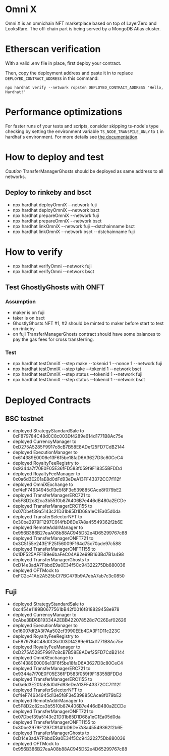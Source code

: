# Omni X

Omni X is an omnichain NFT marketplace based on top of LayerZero and LooksRare. The off-chain part is being served by a MongoDB Atlas cluster.

# Etherscan verification

With a valid .env file in place, first deploy your contract.

Then, copy the deployment address and paste it in to replace `DEPLOYED_CONTRACT_ADDRESS` in this command:

```shell
npx hardhat verify --network ropsten DEPLOYED_CONTRACT_ADDRESS "Hello, Hardhat!"
```

# Performance optimizations

For faster runs of your tests and scripts, consider skipping ts-node's type checking by setting the environment variable `TS_NODE_TRANSPILE_ONLY` to `1` in hardhat's environment. For more details see [the documentation](https://hardhat.org/guides/typescript.html#performance-optimizations).

# How to deploy and test
 *Caution* 
 TransferManagerGhosts should be deployed as same address to all networks.
## Deploy to rinkeby and bsct
- npx hardhat deployOmniX --network fuji
- npx hardhat deployOmniX --network bsct
- npx hardhat prepareOmniX --network fuji
- npx hardhat prepareOmniX --network bsct
- npx hardhat linkOmniX --network fuji --dstchainname bsct
- npx hardhat linkOmniX --network bsct --dstchainname fuji

# How to verify
- npx hardhat verifyOmni --network fuji
- npx hardhat verifyOmni --network bsct

## Test GhostlyGhosts with ONFT
### Assumption
- maker is on fuji
- taker is on bsct
- GhostlyGhosts NFT #1, #2 should be minted to maker before start to test on rinkeby
- on fuji TransferManagerGhosts contract should have some balances to pay the gas fees for cross transferring.

### Test
- npx hardhat testOmniX --step make --tokenid 1 --nonce 1 --network fuji
- npx hardhat testOmniX --step take --tokenid 1 --network bsct
- npx hardhat testOmniX --step status --tokenid 1 --network fuji
- npx hardhat testOmniX --step status --tokenid 1 --network bsct

# Deployed Contracts

## BSC testnet
- deployed StrategyStandardSale to  0xF879784C48d0C8c003Df4289e614d1771B8Ac75e
- deployed CurrencyManager to  0xD275A5285F9917c8cB7B58E8ADef25FD7CdB2144
- deployed ExecutionManager to  0x614389E0006e13F6f5be18faD6A3627D3c80CeC4
- deployed RoyaltyFeeRegistry to  0x9344a7f70E0F05E36fFD583f059f9F18355BFDDd
- deployed RoyaltyFeeManager to  0x0a6d3E201aE8d0dFd93eDeA13FF43372CC7f112f
- deployed OmniXExchange to  0xf4eF74634945d13e5f8F3e539885CAce8f079bE2
- deployed TransferManagerERC721 to  0x5F8D2c82ca3b5510b87A406B7e446dB480a2ECDe
- deployed TransferManagerERC1155 to  0x07Dbef39a5143c21D31b85D1D68a1eC1Ea05d0da
- deployed TransferSelectorNFT to  0x30be2979F1297C914fbD6De7A8a45549362f2b6E
- deployed RemoteAddrManager to  0x956B386B27eaA08b88AC945D52e4D65299767c88
- deployed TransferManagerONFT721 to  0x3C5155e243E1F25f56009F164d75c70ade97c588
- deployed TransferManagerONFT1155 to  0x1DF525AFF1B9e6baFeC04A92e99B163Bd7B1a498
- deployed TransferManagerGhosts to  0xD14e3adA7FbbdE9a0E34f5Cc94322275Db880036
- deployed OFTMock to  0xFC2c41Ab2A525bCf7BC479b9A7ebA7ab7c3c0850
## Fuji
- deployed StrategyStandardSale to  0xc454e1189B0677561bB42f0016f818829458e978
- deployed CurrencyManager to  0xAbe3BD6B19334A2EBB422078528d7C26Eef02626
- deployed ExecutionManager to  0x16007df2A3f7Aa502cf3990EEb4DA3F1D11c223C
- deployed RoyaltyFeeRegistry to  0xF879784C48d0C8c003Df4289e614d1771B8Ac75e
- deployed RoyaltyFeeManager to  0xD275A5285F9917c8cB7B58E8ADef25FD7CdB2144
- deployed OmniXExchange to  0x614389E0006e13F6f5be18faD6A3627D3c80CeC4
- deployed TransferManagerERC721 to  0x9344a7f70E0F05E36fFD583f059f9F18355BFDDd
- deployed TransferManagerERC1155 to  0x0a6d3E201aE8d0dFd93eDeA13FF43372CC7f112f
- deployed TransferSelectorNFT to  0xf4eF74634945d13e5f8F3e539885CAce8f079bE2
- deployed RemoteAddrManager to  0x5F8D2c82ca3b5510b87A406B7e446dB480a2ECDe
- deployed TransferManagerONFT721 to  0x07Dbef39a5143c21D31b85D1D68a1eC1Ea05d0da
- deployed TransferManagerONFT1155 to  0x30be2979F1297C914fbD6De7A8a45549362f2b6E
- deployed TransferManagerGhosts to  0xD14e3adA7FbbdE9a0E34f5Cc94322275Db880036
- deployed OFTMock to  0x956B386B27eaA08b88AC945D52e4D65299767c88